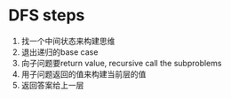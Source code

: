 # DFS steps

1. 找一个中间状态来构建思维
2. 退出递归的base case
3. 向子问题要return value, recursive call the subproblems
4. 用子问题返回的值来构建当前层的值
5. 返回答案给上一层